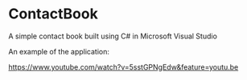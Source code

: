 # ContactBook
A simple contact book built using C# in Microsoft Visual Studio

An example of the application:

https://www.youtube.com/watch?v=5sstGPNgEdw&feature=youtu.be
